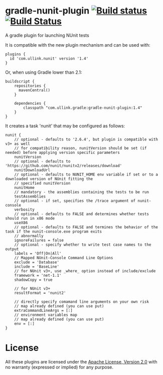 gradle-nunit-plugin [![Build status](https://ci.appveyor.com/api/projects/status/riwqs7bua948ncvw?svg=true)](https://ci.appveyor.com/project/gluck/gradle-nunit-plugin) [![Build Status](https://travis-ci.org/Ullink/gradle-nunit-plugin.svg?branch=master)](https://travis-ci.org/Ullink/gradle-nunit-plugin)
===================

A gradle plugin for launching NUnit tests

It is compatible with the new plugin mechanism and can be used with:

    plugins {
      id 'com.ullink.nunit' version '1.4'
    }

Or, when using Gradle lower than 2.1:

    buildscript {
        repositories {
          mavenCentral()
        }

        dependencies {
            classpath "com.ullink.gradle:gradle-nunit-plugin:1.4"
        }
    }

It creates a task 'nunit' that may be configured as follows:

    nunit {
        // optional - defaults to '2.6.4', but plugin is compatible with v3+ as well
        // for compatibility reason, nunitVersion should be set (if needed) before applying version specific parameters
        nunitVersion
        // optional - defaults to 'https://github.com/nunit/nunitv2/releases/download'
        nunitDownloadUrl
        // optional - defaults to NUNIT_HOME env variable if set or to a downloaded version of NUnit fitting the
        // specified nunitVersion
        nunitHome
        // mandatory - the assemblies containing the tests to be run
        testAssemblies
        // optional - if set, specifies the /trace argument of nunit-console
        verbosity
        // optional - defaults to FALSE and determines whether tests should run in x86 mode
        useX86
        // optional - defaults to FALSE and termines the behavior of the task if the nunit-console.exe program exits
        // abnormally
        ignoreFailures = false
        // optional - specify whether to write test case names to the output
        labels = 'Off|On|All'
        // Mapped NUnit-Console Command Line Options
        exclude = 'Database'
        include = 'BaseLine'
        // for NUnit v3+, use _where_ option instead of include/exclude
        framework = 'net-1.1'
        shadowCopy = true

        // for NUnit v3+
        resultFormat = 'nunit2'
        
        // directly specify comamand line arguments on your own risk
        // map already defined (you can use put)
        extraCommandLineArgs = [:]
        // environment variables map
        // map already defined (you can use put)
        env = [:]
    }

# License

All these plugins are licensed under the [Apache License, Version 2.0](http://www.apache.org/licenses/LICENSE-2.0.html) with no warranty (expressed or implied) for any purpose.
